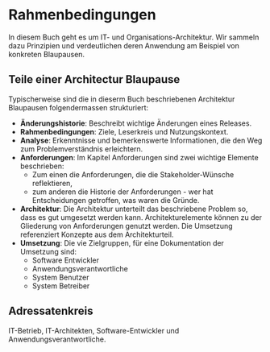 # Rahmenbedingungen
In diesem Buch geht es um IT- und Organisations-Architektur.
Wir sammeln dazu Prinzipien und verdeutlichen deren Anwendung am Beispiel von konkreten Blaupausen.

## Teile einer Architectur Blaupause
Typischerweise sind die in dieserm Buch beschriebenen Architektur Blaupausen folgendermassen strukturiert:
* __Änderungshistorie__: Beschreibt wichtige Änderungen eines Releases.
* __Rahmenbedingungen__: Ziele, Leserkreis und Nutzungskontext.
* __Analyse__: Erkenntnisse und bemerkenswerte Informationen, die den Weg zum Problemverständnis erleichtern.
* __Anforderungen__: Im Kapitel Anforderungen sind zwei wichtige Elemente beschrieben: 
  * Zum einen die Anforderungen, die die Stakeholder-Wünsche reflektieren, 
  * zum anderen die Historie der Anforderungen - wer hat Entscheidungen getroffen, was waren die Gründe.
* __Architektur__: Die Architektur unterteilt das beschriebene Problem so, dass es gut umgesetzt werden kann. Architekturelemente können zu der  Gliederung von Anforderungen genutzt werden. Die Umsetzung referenziert Konzepte aus dem Architekturteil.  
* __Umsetzung__: Die vie Zielgruppen, für eine Dokumentation der Umsetzung sind:
  * Software Entwickler
  * Anwendungsverantwortliche
  * System Benutzer
  * System Betreiber
  
## Adressatenkreis
IT-Betrieb, IT-Architekten, Software-Entwickler und Anwendungsverantwortliche.